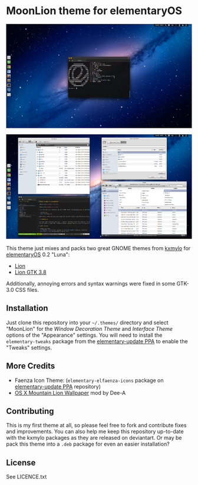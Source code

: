 # MoonLion theme for elementaryOS

![MoonLion](screenshot-clean.png)

![MoonLion](screenshot-dirty.png)

This theme just mixes and packs two great GNOME themes from [kxmylo][kxmy] for [elementaryOS][luna] 0.2 "Luna":

- [Lion][lion]
- [Lion GTK 3.8][lgtk]

Additionally, annoying errors and syntax warnings were fixed in some GTK-3.0 CSS files.

## Installation

Just clone this repository into your `~/.themes/` directory and select "MoonLion" for the *Window Decoration Theme* and *Interface Theme* options of the "Appearance" settings.
You will need to install the `elementary-tweaks` package from the [elementary-update PPA][eppa] to enable the "Tweaks" settings.

## More Credits

* Faenza Icon Theme: 
  (`elementary-elfaenza-icons` package on [elementary-update PPA][eppa] repository)
* [OS X Mountain Lion Wallpaper][wall] mod by Dee-A

## Contributing

This is my first theme at all, so please feel free to fork and contribute fixes and improvements.
You can also help me keep this repository up-to-date with the kxmylo packages as they are released on deviantart.
Or may be pack this theme into a `.deb` package for even an easier installation?

## License

See LICENCE.txt

[luna]: http://elementaryos.org/
[kxmy]: http://kxmylo.deviantart.com
[lion]: http://kxmylo.deviantart.com/art/Lion-an-elementary-OS-theme-384663827
[lgtk]: http://kxmylo.deviantart.com/art/Lion-GTK-3-8-386686956
[eppa]: https://launchpad.net/~versable/+archive/elementary-update
[wall]: http://dee-a.deviantart.com/art/OS-X-Mountain-Lion-Wallpaper-361526011

